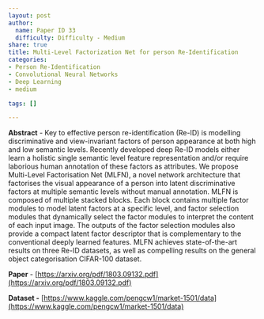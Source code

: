 ```yaml
---
layout: post
author:
  name: Paper ID 33
  difficulty: Difficulty - Medium
share: true
title: Multi-Level Factorization Net for person Re-Identification
categories:
- Person Re-Identification
- Convolutional Neural Networks
- Deep Learning
- medium

tags: []

---
```

**Abstract** - Key to effective person re-identification (Re-ID) is modelling discriminative and view-invariant factors of person appearance at both high and low semantic levels. Recently developed deep Re-ID models either learn a holistic single semantic level feature representation and/or require laborious human annotation of these factors as attributes. We propose Multi-Level Factorisation Net (MLFN), a novel network architecture that factorises the visual appearance of a person into latent discriminative factors at multiple semantic levels without manual annotation. MLFN is composed of multiple stacked blocks. Each block contains multiple factor modules to model latent factors at a specific level, and factor selection modules that dynamically select the factor modules to interpret the content of each input image. The outputs of the factor selection modules also provide a compact latent factor descriptor that is complementary to the conventional deeply learned features. MLFN achieves state-of-the-art results on three Re-ID datasets, as well as compelling results on the general object categorisation CIFAR-100 dataset.

**Paper** - [https://arxiv.org/pdf/1803.09132.pdf](https://arxiv.org/pdf/1803.09132.pdf)

**Dataset -** [https://www.kaggle.com/pengcw1/market-1501/data](https://www.kaggle.com/pengcw1/market-1501/data)
    